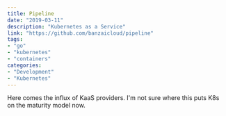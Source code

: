 ```yaml
---
title: Pipeline
date: "2019-03-11"
description: "Kubernetes as a Service"
link: "https://github.com/banzaicloud/pipeline"
tags:
- "go"
- "kubernetes"
- "containers"
categories:
- "Development"
- "Kubernetes"
---
```


Here comes the influx of KaaS providers.  I'm not sure where this puts K8s on the maturity model now.